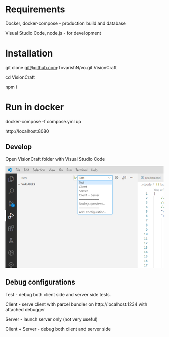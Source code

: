 # Requirements

Docker, docker-compose - production build and database

Visual Studio Code, node.js - for development

# Installation

git clone git@github.com:TovarishN/vc.git VisionCraft

cd VisionCraft

npm i

# Run in docker
docker-compose -f compose.yml up

   http://localhost:8080

## Develop
Open VisionCraft folder with Visual Studio Code

<img src="readme/Screenshot 2020-11-04 172345.png" />


## Debug configurations
Test - debug both client side and server side tests.

Client - serve client with parcel bundler on http://localhost:1234 with attached debugger 

Server - launch server only  (not very useful)

Client + Server - debug both client and server side



